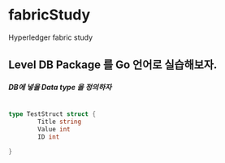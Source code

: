 # fabricStudy
Hyperledger fabric study 

## Level DB Package 를 Go 언어로 실습해보자.

##### DB에 넣을 Data type 을 정의하자 
```go

type TestStruct struct {
        Title string
        Value int
        ID int

}
```

